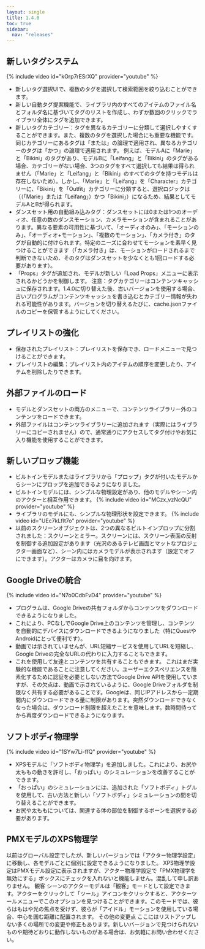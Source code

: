 ```yaml
---
layout: single
title: 1.4.0
toc: true
sidebar:
  nav: "releases"
---
```


## 新しいタグシステム
{% include video id="kOrp7rESrXQ" provider="youtube" %}
* 新しいタグ選択UIで、複数のタグを選択して検索範囲を絞り込むことができます。
* 新しい自動タグ提案機能で、ライブラリ内のすべてのアイテムのファイル名とフォルダ名に基づいてタグのリストを作成し、わずか数回のクリックでライブラリ全体にタグを追加できます。
* 新しいタグカテゴリー：タグを異なるカテゴリーに分類して選択しやすくすることができます。また、複数のタグを選択した場合にも重要な機能です。同じカテゴリーにあるタグは「または」の論理で適用され、異なるカテゴリーのタグは「かつ」の論理で適用されます。
例えば、モデルAに「Marie」と「Bikini」のタグがあり、モデルBに「Leifang」と「Bikini」のタグがある場合、カテゴリーがない場合、3つのタグをすべて選択しても結果は得られません（「Marie」と「Leifang」と「Bikini」のすべてのタグを持つモデルは存在しないため）。しかし、「Marie」と「Leifang」を「Character」カテゴリーに、「Bikini」を「Outfit」カテゴリーに分類すると、選択ロジックは（（「Marie」または「Leifang」）かつ「Bikini」）になるため、結果としてモデルAとBが得られます。
* ダンスセット用の自動組み込みタグ：ダンスセットには0または1つのオーディオ、任意の数のダンスモーション、カメラモーションが含まれることがあります。異なる要素の可用性に基づいて、「オーディオのみ」、「モーションのみ」、「オーディオ+モーション」、「複数のモーション」、「カメラ付き」のタグが自動的に付けられます。特定のニーズに合わせてモーションを素早く見つけることができます（「カメラ付き」は、モーションがロードされるまで判断できないため、そのタグはダンスセットを少なくとも1回ロードする必要があります）。
* 「Props」タグが追加され、モデルが新しい「Load Props」メニューに表示されるかどうかを制御します。
注意：タグカテゴリーはコンテンツキャッシュに保存されます。1.4.0に切り替えた後、古いバージョンを使用する場合、古いプログラムがコンテンツキャッシュを書き込むとカテゴリー情報が失われる可能性があります。バージョンを切り替えるたびに、cache.jsonファイルのコピーを保管するようにしてください。

## プレイリストの強化
* 保存されたプレイリスト：プレイリストを保存でき、ロードメニューで見つけることができます。
* プレイリストの編集：プレイリスト内のアイテムの順序を変更したり、アイテムを削除したりできます。

## 外部ファイルのロード
* モデルとダンスセットの両方のメニューで、コンテンツライブラリー外のコンテンツをロードできます。
* 外部ファイルはコンテンツライブラリーに追加されます（実際にはライブラリーにコピーされません）ので、通常通りにアクセスしてタグ付けやお気に入り機能を使用することができます。

## 新しいプロップ機能
* ビルトインモデルまたはライブラリから「プロップ」タグが付いたモデルからシーンにプロップを追加できるようになりました。
* ビルトインモデルには、シンプルな物理設定があり、他のモデルやシーン内のアクターと相互作用できます。
{% include video id="MCzx_vzNcQU" provider="youtube" %}
* ライブラリのモデルにも、シンプルな物理形状を設定できます。
{% include video id="UEc7kLflt7o" provider="youtube" %}
* 以前のスクリーンオブジェクトは、2つの異なるビルトインプロップに分割されました：スクリーンとミラー。スクリーンには、スクリーン表面の反射を制御する追加設定があります（光沢のあるテレビ画面とマットなプロジェクター画面など）、シーン内にはカメラモデルが表示されます（設定でオフにできます）。アクターはカメラに目を向けます。

## Google Driveの統合
{% include video id="N7o0CdbFvD4" provider="youtube" %}
* プログラムは、Google Driveの共有フォルダからコンテンツをダウンロードできるようになりました。
* これにより、PCなしでGoogle Drive上のコンテンツを管理し、コンテンツを自動的にデバイスにダウンロードできるようになりました（特にQuestやAndroidにとって便利です）。
* 動画では示されていませんが、URL短縮サービスを使用してURLを短縮し、Google Driveの完全なURLの代わりに入力することもできます。
* これを使用して友達とコンテンツを共有することもできます。
これはまだ実験的な機能であることに注意してください。ユーザーエクスペリエンスを簡素化するために認証を必要としない方法でGoogle Drive APIを使用していますが、その欠点は、動画で示されているように、Google Driveフォルダを制限なく共有する必要があることです。Googleは、同じIPアドレスから一定期間内にダウンロードできる量に制限があります。突然ダウンロードできなくなった場合は、ダウンロード制限を超えたことを意味します。数時間待ってから再度ダウンロードできるようになります。

## ソフトボディ物理学
{% include video id="1SYw7Li-ffQ" provider="youtube" %}
* XPSモデルに「ソフトボディ物理学」を追加しました。これにより、お尻や太ももの動きを許可し、「おっぱい」のシミュレーションを改善することができます。
* 「おっぱい」のシミュレーションには、追加された「ソフトボディ」トグルを使用して、古い方法と新しい「ソフトボディ」シミュレーションの間を切り替えることができます。
* お尻や太ももについては、関連する体の部位を制御するボーンを選択する必要があります。

## PMXモデルのXPS物理学
以前はグローバル設定でしたが、新しいバージョンでは「アクター物理学設定」に移動し、各モデルごとに個別に設定できるようになりました。
XPS物理学設定はPMXモデル設定に表示されますが、アクター物理学設定で「PMX物理学を無効にする」ボックスにチェックを入れないと機能しません。混乱して申し訳ありません。
観客
シーンのアクターモデルは「観客」モードとして設定できます。アクターをクリックして「ツール」アイコンをクリックすると、アクターツールメニューでこのオプションを見つけることができます。このモードでは、彼らはもはや光の焦点を受けず、彼らが「アイドル」モーションを使用している場合、中心を囲む距離に配置されます。
その他の変更点
ここにはリストアップしない多くの場所での変更や修正もあります。新しいバージョンで見つけられないものや期待どおりに動作しないものがある場合は、お気軽にお問い合わせください。